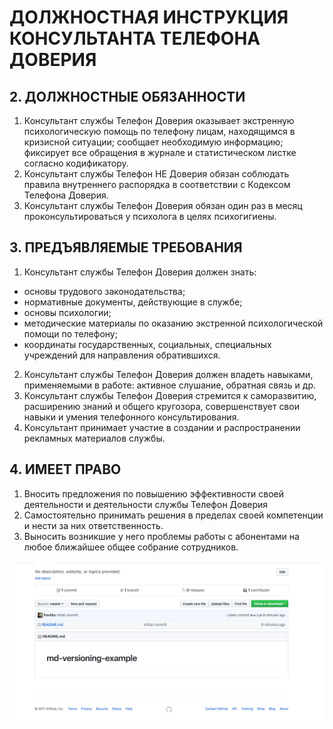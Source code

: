 # ДОЛЖНОСТНАЯ ИНСТРУКЦИЯ КОНСУЛЬТАНТА ТЕЛЕФОНА ДОВЕРИЯ
## 2. ДОЛЖНОСТНЫЕ ОБЯЗАННОСТИ

1. Консультант службы Телефон Доверия оказывает экстренную психологическую помощь по телефону лицам, находящимся в кризисной ситуации; сообщает необходимую информацию; фиксирует все обращения в журнале и статистическом листке согласно кодификатору.
2. Консультант службы Телефон НЕ Доверия обязан соблюдать правила внутреннего распорядка в соответствии с Кодексом Телефона Доверия.
3. Консультант службы Телефон Доверия обязан один раз в месяц проконсультироваться у психолога в целях психогигиены.
## 3. ПРЕДЪЯВЛЯЕМЫЕ ТРЕБОВАНИЯ

1. Консультант службы Телефон Доверия должен знать:
 - основы трудового законодательства;
 - нормативные документы, действующие в службе;
 - основы психологии;
 - методические материалы по оказанию экстренной психологической помощи по телефону;
 - координаты государственных, социальных, специальных учреждений для направления обратившихся.
2. Консультант службы Телефон Доверия должен владеть навыками, применяемыми в работе: активное слушание, обратная связь и др.
3. Консультант службы Телефон Доверия стремится к саморазвитию, расширению знаний и общего кругозора, совершенствует свои навыки и умения телефонного консультирования.
4. Консультант принимает участие в создании и распространении рекламных материалов службы.
## 4. ИМЕЕТ ПРАВО

1. Вносить предложения по повышению эффективности своей деятельности и деятельности службы Телефон Доверия
2. Самостоятельно принимать решения в пределах своей компетенции и нести за них ответственность.
3. Выносить возникшие у него проблемы работы с абонентами на любое ближайшее общее собрание сотрудников.

![Супер скрин](/asd.png?raw=true "Делай так")

